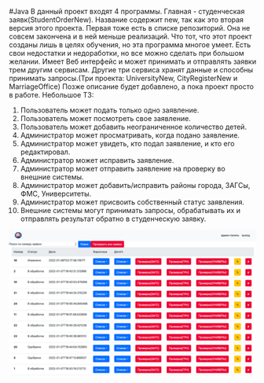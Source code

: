 #Java
В данный проект входят 4 программы. Главная - студенческая заявк(StudentOrderNew).
Название содержит new, так как это вторая версия этого проекта. Первая тоже есть
в списке репозиторий. Она не совсем закончена и в ней меньше реализаций.
Что тот, что этот проект созданы лишь в целях обучения, но эта программа многое
умеет. Есть свои недостатки и недоработки, но все можно сделать при большом желании.
Имеет Веб интерфейс и может принимать и отправлять заявки трем другим сервисам.
Другие три сервиса хранят данные и способны принимать запросы.(Три проекта: UniversityNew,
CityRegisterNew и MarriageOffice)
Позже описание будет добавлено, а пока проект просто в работе.
Небольшое ТЗ:
1) Пользователь может подать только одно заявление.
2) Пользователь может посмотреть свое заявление.
3) Пользователь может добавить неограниченное количество детей.
4) Администратор может просматривать, когда подано заявление.
5) Администратор может увидеть, кто подал заявление, и кто его редактировал.
6) Администратор может исправить заявление.
7) Администратор может отправить заявление на проверку во внешние системы.
8) Администратор может добавить/исправить районы города, ЗАГСы, ФМС,
Университеты.
9) Администратор может присвоить собственный статус заявления.
10) Внешние системы могут принимать запросы, обрабатывать их и отправлять результат обратно
в студенческую заявку.

![alt text](screenshots/listOrders.png "Список всех заявок")

